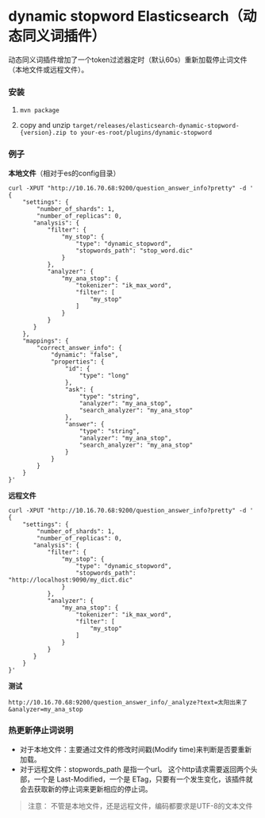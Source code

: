 # dynamic stopword Elasticsearch（动态同义词插件）

动态同义词插件增加了一个token过滤器定时（默认60s）重新加载停止词文件（本地文件或远程文件）。

### 安装

1. `mvn package`

2. copy and unzip `target/releases/elasticsearch-dynamic-stopword-{version}.zip to your-es-root/plugins/dynamic-stopword`

### 例子

**本地文件**（相对于es的config目录）
```
curl -XPUT "http://10.16.70.68:9200/question_answer_info?pretty" -d '
{
    "settings": {
        "number_of_shards": 1,
        "number_of_replicas": 0,
       "analysis": {
           "filter": {
               "my_stop": {
                   "type": "dynamic_stopword",
                   "stopwords_path": "stop_word.dic"
               }
           },
           "analyzer": {
               "my_ana_stop": {
                   "tokenizer": "ik_max_word",
                   "filter": [
                       "my_stop"
                   ]
               }
           }
       }
    },
    "mappings": {
        "correct_answer_info": {
            "dynamic": "false",
            "properties": {
                "id": {
                    "type": "long"
                },
                "ask": {
                    "type": "string",
                    "analyzer": "my_ana_stop",
                    "search_analyzer": "my_ana_stop"
                },
                "answer": {
                    "type": "string",
                    "analyzer": "my_ana_stop",
                    "search_analyzer": "my_ana_stop"
                }
            }
        }
    }
}'
```

**远程文件**
```
curl -XPUT "http://10.16.70.68:9200/question_answer_info?pretty" -d '
{
    "settings": {
        "number_of_shards": 1,
        "number_of_replicas": 0,
       "analysis": {
           "filter": {
               "my_stop": {
                   "type": "dynamic_stopword",
                   "stopwords_path": "http://localhost:9090/my_dict.dic"
               }
           },
           "analyzer": {
               "my_ana_stop": {
                   "tokenizer": "ik_max_word",
                   "filter": [
                       "my_stop"
                   ]
               }
           }
       }
    }
}'
```

**测试**
```
http://10.16.70.68:9200/question_answer_info/_analyze?text=太阳出来了&analyzer=my_ana_stop
```


### 热更新停止词说明
* 对于本地文件：主要通过文件的修改时间戳(Modify time)来判断是否要重新加载。
* 对于远程文件：stopwords_path 是指一个url。 这个http请求需要返回两个头部，一个是 Last-Modified，一个是 ETag，只要有一个发生变化，该插件就会去获取新的停止词来更新相应的停止词。

>注意： 不管是本地文件，还是远程文件，编码都要求是UTF-8的文本文件